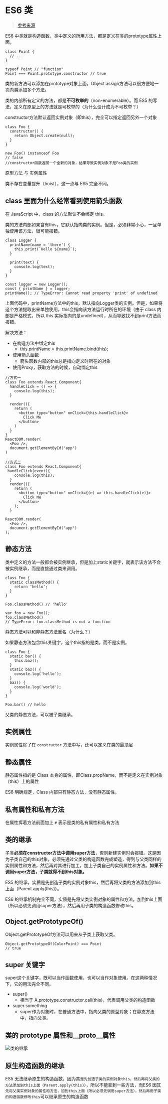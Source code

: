 # ES6 类

> [参考来源](http://es6.ruanyifeng.com/#docs/class-extends)

ES6 中类就是构造函数，类中定义的所用方法，都是定义在类的prototype属性上面。

```JS
class Point {
  // ...
}

typeof Point // "function"
Point === Point.prototype.constructor // true
```

类的新方法可以添加在prototype对象上面。Object.assign方法可以很方便地一次向类添加多个方法。

类的内部所有定义的方法，都是**不可枚举的**（non-enumerable）。而 ES5 的写法，定义在原型上的方法就是可枚举的（为什么设计成为不可枚举？）

constructor方法默认返回实例对象（即this），完全可以指定返回另外一个对象

```JS
class Foo {
  constructor() {
    return Object.create(null);
  }
}

new Foo() instanceof Foo
// false
//constructor函数返回一个全新的对象，结果导致实例对象不是Foo类的实例
```

原型方法 与 实例属性

类不存在变量提升（hoist），这一点与 ES5 完全不同。

## class 里面为什么经常看到使用箭头函数

在 JavaScript 中，class 的方法默认不会绑定 this。

类的方法内部如果含有this，它默认指向类的实例。但是，必须非常小心，一旦单独使用该方法，很可能报错。

```JS
class Logger {
  printName(name = 'there') {
    this.print(`Hello ${name}`);
  }

  print(text) {
    console.log(text);
  }
}

const logger = new Logger();
const { printName } = logger;
printName(); // TypeError: Cannot read property 'print' of undefined
```

上面代码中，printName方法中的this，默认指向Logger类的实例。但是，如果将这个方法提取出来单独使用，this会指向该方法运行时所在的环境（由于 class 内部是严格模式，所以 this 实际指向的是undefined），从而导致找不到print方法而报错。

解决方法：

* 在构造方法中绑定this
  * this.printName = this.printName.bind(this);
* 使用箭头函数
  * 箭头函数内部的this总是指向定义时所在的对象
* 使用Proxy，获取方法的时候，自动绑定this

```JS
//方式一
class Foo extends React.Component{
  handleClick = () => {
    console.log(this);
  }

  render(){
    return (
      <button type="button" onClick={this.handleClick}>
        Click Me
      </button>
    )
  }
}
ReactDOM.render(
  <Foo />,
  document.getElementById("app")
)
```

```JS
//方式二
class Foo extends React.Component{
 handleClick(event){
    console.log(this);
  }
  render(){
    return (
      <button type="button" onClick={(e) => this.handleClick(e)}>
        Click Me
      </button>
    );
  }

ReactDOM.render(
  <Foo />,
  document.getElementById("app")
);
```

## 静态方法

类中定义的方法一般都会被实例继承，但是加上static关键字，就表示该方法不会被实例继承，而是直接通过类来调用。

```JS
class Foo {
  static classMethod() {
    return 'hello';
  }
}

Foo.classMethod() // 'hello'

var foo = new Foo();
foo.classMethod()
// TypeError: foo.classMethod is not a function
```

静态方法可以和非静态方法重名（为什么？）

如果静态方法包含this关键字，这个this指的是类，而不是实例。

```JS
class Foo {
  static bar() {
    this.baz();
  }
  static baz() {
    console.log('hello');
  }
  baz() {
    console.log('world');
  }
}

Foo.bar() // hello
```

父类的静态方法，可以被子类继承。

## 实例属性

实例属性除了在 `constructor` 方法中写，还可以定义在类的最顶层

## 静态属性

静态属性指的是 Class 本身的属性，即Class.propName，而不是定义在实例对象（this）上的属性

ES6 明确规定，Class 内部只有静态方法，没有静态属性。

## 私有属性和私有方法

在属性挥着方法前面加上 `#` 表示是类的私有属性和私有方法

## 类的继承

子类**必须在constructor方法中调用super方法**，否则新建实例时会报错。这是因为子类自己的this对象，必须先通过父类的构造函数完成塑造，得到与父类同样的实例属性和方法，然后再对其进行加工，加上子类自己的实例属性和方法。**如果不调用super方法，子类就得不到this对象。**

ES5 的继承，实质是先创造子类的实例对象this，然后再将父类的方法添加到this上面（Parent.apply(this)）。

ES6 的继承机制完全不同，实质是先将父类实例对象的属性和方法，加到this上面（所以必须先调用super方法），然后再用子类的构造函数修改this。

## Object.getPrototypeOf()

Object.getPrototypeOf方法可以用来从子类上获取父类。

```JS
Object.getPrototypeOf(ColorPoint) === Point
// true
```

## super 关键字

super这个关键字，既可以当作函数使用，也可以当作对象使用。在这两种情况下，它的用法完全不同。

* super()
  * 相当于 A.prototype.constructor.call(this)，代表调用父类的构造函数
* super.something
  * super作为对象时，在普通方法中，指向父类的原型对象；在静态方法中，指向父类。

## 类的 prototype 属性和__proto__属性

![类的继承](../images/类的继承.png)

## 原生构造函数的继承

ES5 无法继承原生的构造函数，因为其`是先创造子类的实例对象this，然后再将父类的方法添加到this上面（Parent.apply(this)）`，所以不能拿到一些方法，而ES6 因其`先将父类实例对象的属性和方法，加到this上面（所以必须先调用super方法），然后再用子类的构造函数修改this`可以继承原生的构造函数

